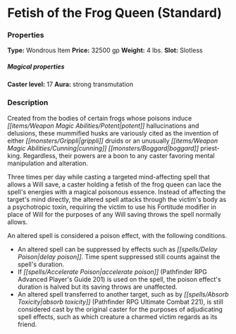 ﻿---
Title: "Fetish of the Frog Queen (Standard)"
Type: "Wondrous Item"
Price: "32500 gp"
Weight: "4 lbs."
Slot: "Slotless"
Caster level: "17"
Aura: "strong transmutation"
Description: |
  "Created from the bodies of certain frogs whose poisons induce potent hallucinations and delusions, these mummified husks are variously cited as the invention of either grippli druids or an unusually cunning boggard priest-king. Regardless, their powers are a boon to any caster favoring mental manipulation and alteration.
  Three times per day while casting a targeted mind-affecting spell that allows a Will save, a caster holding a _fetish of the frog queen_ can lace the spell's energies with a magical poisonous essence. Instead of affecting the target's mind directly, the altered spell attacks through the victim's body as a psychotropic toxin, requiring the victim to use his Fortitude modifier in place of Will for the purposes of any Will saving throws the spell normally allows.
  An altered spell is considered a poison effect, with the following conditions.
  An altered spell is still vulnerable to spell resistance, dispelling, and other effects as normal.
  Three varieties of _fetish of the frog queen_ exist: lesser, standard, and greater. A lesser fetish affects spells of up to 3rd level; a standard fetish affects spells of up to 6th level; and a greater fetish affects any spell."
Crafting cost: "16250 gp"
Sources: "['Daughters of Fury']"
---

# Fetish of the Frog Queen (Standard)

### Properties

**Type:** Wondrous Item **Price:** 32500 gp **Weight:** 4 lbs. **Slot:** Slotless

##### Magical properties

**Caster level:** 17 **Aura:** strong transmutation

### Description

Created from the bodies of certain frogs whose poisons induce _[[items/Weapon Magic Abilities/Potent|potent]]_ hallucinations and delusions, these mummified husks are variously cited as the invention of either _[[monsters/Grippli|grippli]]_ druids or an unusually _[[items/Weapon Magic Abilities/Cunning|cunning]]_ _[[monsters/Boggard|boggard]]_ priest-king. Regardless, their powers are a boon to any caster favoring mental manipulation and alteration.

Three times per day while casting a targeted mind-affecting spell that allows a Will save, a caster holding a fetish of the frog queen can lace the spell's energies with a magical poisonous essence. Instead of affecting the target's mind directly, the altered spell attacks through the victim's body as a psychotropic toxin, requiring the victim to use his Fortitude modifier in place of Will for the purposes of any Will saving throws the spell normally allows.

An altered spell is considered a poison effect, with the following conditions.

* An altered spell can be suppressed by effects such as _[[spells/Delay Poison|delay poison]]_. Time spent suppressed still counts against the spell's duration.
* If _[[spells/Accelerate Poison|accelerate poison]]_ (Pathfinder RPG Advanced Player's Guide 201) is used on the spell, the poison effect's duration is halved but its saving throws are unaffected.
* An altered spell transferred to another target, such as by _[[spells/Absorb Toxicity|absorb toxicity]]_ (Pathfinder RPG Ultimate Combat 221), is still considered cast by the original caster for the purposes of adjudicating spell effects, such as which creature a charmed victim regards as its friend.
